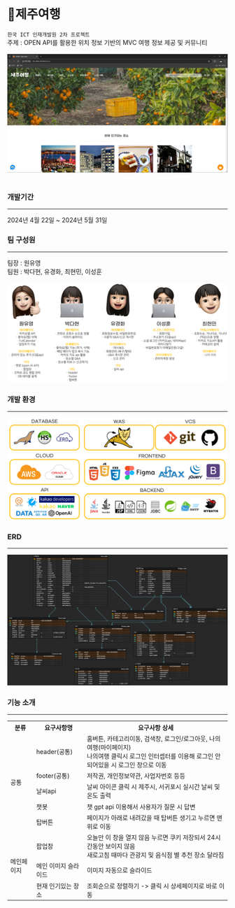 # :tangerine:제주여행
`한국 ICT 인재개발원 2차 프로젝트`<br>
주제 : OPEN API를 활용한 위치 정보 기반의 MVC 여행 정보 제공 및 커뮤니티<br><br>
![메인페이지](https://github.com/o0oiiiiing/ICT_project02/blob/main/%EB%A9%94%EC%9D%B8%ED%8E%98%EC%9D%B4%EC%A7%80.png)<br>
<br>

### 개발기간
---
2024년 4월 22일 ~ 2024년 5월 31일

### 팀 구성원
---
팀장 : 원유영<br>
팀원 : 박다현, 유경화, 최현민, 이성훈<br><br>
![팀 구성원](https://github.com/o0oiiiiing/ICT_project02/blob/main/%ED%8C%80%20%EA%B5%AC%EC%84%B1%EC%9B%90.png)

### 개발 환경
---
![개발 환경](https://github.com/o0oiiiiing/ICT_project02/blob/main/%EA%B0%9C%EB%B0%9C%ED%99%98%EA%B2%BD.png)

### ERD
---
![ERD](https://github.com/o0oiiiiing/ICT_project02/blob/main/ERD.png)

### 기능 소개
---
<table>
  <tr>
    <th>분류</th>
    <th>요구사항명</th>
    <th>요구사항 상세</th>
  </tr>
  <tr>
    <td rowspan="5">공통</td>
    <td>header(공통)</td>
    <td>홈버튼, 카테고리이동, 검색창, 로그인/로그아웃, 나의여행(마이페이지)<br>나의여행 클릭시 로그인 인터셉터를 이용해 로그인 안되어있을 시 로그인 창으로 이동</td>
  </tr>
  <tr>
    <td>footer(공통)</td>
    <td>저작권, 개인정보약관, 사업자번호 등등</td>
  </tr>
  <tr>
    <td>날씨api</td>
    <td>날씨 아이콘 클릭 시 제주시, 서귀포시 실시간 날씨 및 온도 출력</td>
  </tr>
  <tr>
    <td>챗봇</td>
    <td>챗 gpt api 이용해서 사용자가 질문 시 답변</td>
  </tr>
  <tr>
    <td>탑버튼</td>
    <td>페이지가 아래로 내려갔을 때 탑버튼 생기고 누르면 맨 위로 이동</td>
  </tr>
  <tr> 
    <td rowspan="3">메인페이지</td>
    <td>팝업창</td>
    <td>오늘만 이 창을 열지 않음 누르면 쿠키 저장되서 24시간동안 보이지 않음<br>새로고침 때마다 관광지 및 음식점 별 추천 장소 달라짐</td>
  </tr>
  <tr>
    <td>메인 이미지 슬라이드</td>
    <td>이미지 자동으로 슬라이드</td>
  </tr>
  <tr>
    <td>현재 인기있는 장소</td>
    <td>조회순으로 정렬하기 -> 클릭 시 상세페이지로 바로 이동</td>
  </tr>
  
</table>





